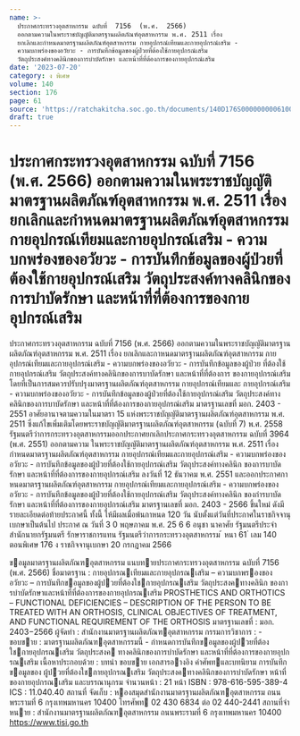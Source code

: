 ```yaml
---
name: >-
  ประกาศกระทรวงอุตสาหกรรม ฉบับที่  7156  (พ.ศ.  2566)
  ออกตามความในพระราชบัญญัติมาตรฐานผลิตภัณฑ์อุตสาหกรรม พ.ศ. 2511 เรื่อง 
  ยกเลิกและกำหนดมาตรฐานผลิตภัณฑ์อุตสาหกรรม กายอุปกรณ์เทียมและกายอุปกรณ์เสริม -
  ความบกพร่องของอวัยวะ - การบันทึกข้อมูลของผู้ป่วยที่ต้องใช้กายอุปกรณ์เสริม
  วัตถุประสงค์ทางคลินิกของการบำบัดรักษา และหน้าที่ที่ต้องการของกายอุปกรณ์เสริม
date: '2023-07-20'
category: ง พิเศษ
volume: 140
section: 176
page: 61
source: 'https://ratchakitcha.soc.go.th/documents/140D176S0000000006100.pdf'
draft: true
---
```


# ประกาศกระทรวงอุตสาหกรรม ฉบับที่  7156  (พ.ศ.  2566) ออกตามความในพระราชบัญญัติมาตรฐานผลิตภัณฑ์อุตสาหกรรม พ.ศ. 2511 เรื่อง  ยกเลิกและกำหนดมาตรฐานผลิตภัณฑ์อุตสาหกรรม กายอุปกรณ์เทียมและกายอุปกรณ์เสริม - ความบกพร่องของอวัยวะ - การบันทึกข้อมูลของผู้ป่วยที่ต้องใช้กายอุปกรณ์เสริม วัตถุประสงค์ทางคลินิกของการบำบัดรักษา และหน้าที่ที่ต้องการของกายอุปกรณ์เสริม

ประกาศกระทรวงอุตสาหกรรม ฉบับที่ 7156 (พ.ศ. 2566) ออกตามความในพระราชบัญญัติมาตรฐานผลิตภัณฑ์อุตสาหกรรม พ.ศ. 2511 เรื่อง ยกเลิกและกาหนดมาตรฐานผลิตภัณฑ์อุตสาหกรรม กายอุปกรณ์เทียมและกายอุปกรณ์เสริม - ความบกพร่องของอวัยวะ - การบันทึกข้อมูลของผู้ป่วย ที่ต้องใช้กายอุปกรณ์เสริม วัตถุประสงค์ทางคลินิกของการบาบัดรักษา และหน้าที่ที่ต้องการ ของกายอุปกรณ์เสริม โดยที่เป็นการสมควรปรับปรุงมาตรฐานผลิตภัณฑ์อุตสาหกรรม กายอุปกรณ์เทียมและ กายอุปกรณ์เสริม - ความบกพร่องของอวัยวะ - การบันทึกข้อมูลของผู้ป่วยที่ต้องใช้กายอุปกรณ์เสริม วัตถุประสงค์ทางคลินิกของการบาบัดรักษา และหน้าที่ที่ต้องการของกายอุปกรณ์เสริม มาตรฐานเลขที่ มอก. 2403 - 2551 อาศัยอานาจตามความในมาตรา 15 แห่งพระราชบัญญัติมาตรฐานผลิตภัณฑ์อุตสาหกรรม พ.ศ. 2511 ซึ่งแก้ไขเพิ่มเติมโดยพระราชบัญญัติมาตรฐานผลิตภัณฑ์อุตสาหกรรม (ฉบับที่ 7) พ.ศ. 2558 รัฐมนตรีว่าการกระทรวงอุตสาหกรรมออกประกาศยกเลิกประกาศกระทรวงอุตสาหกรรม ฉบับที่ 3964 (พ.ศ. 2551) ออกตามความ ในพระราชบัญญัติมาตรฐานผลิตภัณฑ์อุตสาหกรรม พ.ศ. 2511 เรื่อง กำหนดมาตรฐานผลิตภัณฑ์อุตสาหกรรม กายอุปกรณ์เทียมและกายอุปกรณ์เสริม - ความบกพร่องของอวัยวะ - การบันทึกข้อมูลของผู้ป่วยที่ต้องใช้กายอุปกรณ์เสริม วัตถุประสงค์ทางคลินิก ของการบาบัดรักษา และหน้าที่ที่ต้องการของกายอุปกรณ์เสริม ลงวันที่ 12 ธันวาคม พ.ศ. 2551 และออกประกาศกาหนดมาตรฐานผลิตภัณฑ์อุตสาหกรรม กายอุปกรณ์เทียมและกายอุปกรณ์เสริม - ความบกพร่องของอวัยวะ - การบันทึกข้อมูลของผู้ป่วยที่ต้องใช้กายอุปกรณ์เสริม วัตถุประสงค์ทางคลินิก ของกำรบาบัดรักษา และหน้าที่ที่ต้องการของกายอุปกรณ์เสริม มาตรฐานเลขที่ มอก. 2403 - 2566 ขึ้นใหม่ ดังมีรายละเอียดต่อท้ายประกาศนี้ ทั้งนี้ ให้มีผลเมื่อพ้นกาหนด 120 วัน นับตั้งแต่วันที่ประกาศในราชกิจจานุเบกษาเป็นต้นไป ประกาศ ณ วันที่ 3 0 พฤษภาคม พ.ศ. 25 6 6 อนุชา นาคาศัย รัฐมนตรีประจำสำนักนายกรัฐมนตรี รักษาราชการแทน รัฐมนตรีว่าการกระทรวงอุตสาหกรรม ้ หนา 61 ่ เลม 140 ตอนพิเศษ 176 ง ราชกิจจานุเบกษา 20 กรกฎาคม 2566

ขอมูลมาตรฐานผลิตภัณฑอุตสาหกรรม แนบทายประกาศกระทรวงอุตสาหกรรม ฉบับที่ 7156 (พ.ศ. 2566) ชื่อมาตรฐาน : กายอุปกรณเทียมและกายอุปกรณเสริม – ความบกพรองของอวัยวะ – การบันทึกขอมูลของผู้ปวยที่ต้องใชกายอุปกรณเสริม วัตถุประสงคทางคลินิก ของการบําบัดรักษาและหน้าที่ที่ต้องการของกายอุปกรณเสริม PROSTHETICS AND ORTHOTICS – FUNCTIONAL DEFICIENCIES – DESCRIPTION OF THE PERSON TO BE TREATED WITH AN ORTHOSIS, CLINICAL OBJECTIVES OF TREATMENT, AND FUNCTIONAL REQUIREMENT OF THE ORTHOSIS มาตรฐานเลขที่ : มอก. 2403−2566 ผู้จัดทํา : สํานักงานมาตรฐานผลิตภัณฑอุตสาหกรรม กรรมการวิชาการ : - ขอบขาย : มาตรฐานผลิตภัณฑอุตสาหกรรมนี้ - กําหนดการบันทึกขอมูลของผู้ปวยที่ต้องใชกายอุปกรณเสริม วัตถุประสงค ทางคลินิกของการบําบัดรักษา และหน้าที่ที่ต้องการของกายอุปกรณเสริม เนื้อหาประกอบด้วย : บทนํา ขอบขาย เอกสารอางอิง คําศัพทและบทนิยาม การบันทึกขอมูลของ ผู้ปวยที่ต้องใชกายอุปกรณเสริม วัตถุประสงคทางคลินิกของการบําบัดรักษา หน้าที่ของกายอุปกรณเสริม และบรรณานุกรม จํานวนหน้า : 21 หน้า ISBN : 978-616-595-389-4 ICS : 11.040.40 สถานที่ จัดเก็บ : หองสมุดสํานักงานมาตรฐานผลิตภัณฑอุตสาหกรรม ถนนพระรามที่ 6 กรุงเทพมหานคร 10400 โทรศัพท 02 430 6834 ต่อ 02 440-2441 สถานที่จําหนาย : สํานักงานมาตรฐานผลิตภัณฑอุตสาหกรรม ถนนพระรามที่ 6 กรุงเทพมหานคร 10400 https://www.tisi.go.th
